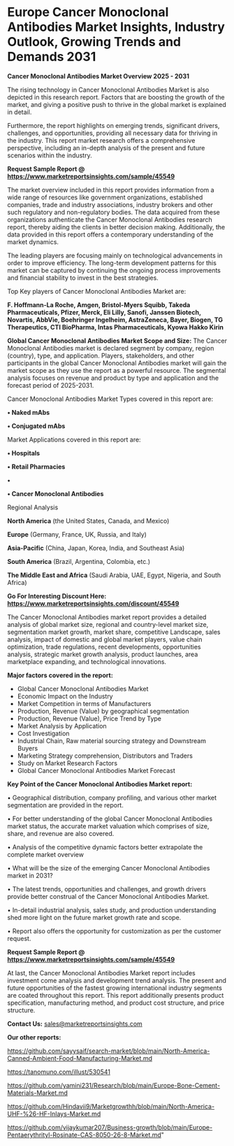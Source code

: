 # Europe Cancer Monoclonal Antibodies Market Insights, Industry Outlook, Growing Trends and Demands 2031

<Strong> Cancer Monoclonal Antibodies Market Overview 2025 - 2031</strong>

The rising technology in Cancer Monoclonal Antibodies Market is also depicted in this research report. Factors that are boosting the growth of the market, and giving a positive push to thrive in the global market is explained in detail.

Furthermore, the report highlights on emerging trends, significant drivers, challenges, and opportunities, providing all necessary data for thriving in the industry. This report market research offers a comprehensive perspective, including an in-depth analysis of the present and future scenarios within the industry.

<strong>Request Sample Report @ <a href=https://www.marketreportsinsights.com/sample/45549>https://www.marketreportsinsights.com/sample/45549</a></strong>

The market overview included in this report provides information from a wide range of resources like government organizations, established companies, trade and industry associations, industry brokers and other such regulatory and non-regulatory bodies. The data acquired from these organizations authenticate the Cancer Monoclonal Antibodies research report, thereby aiding the clients in better decision making. Additionally, the data provided in this report offers a contemporary understanding of the market dynamics.

The leading players are focusing mainly on technological advancements in order to improve efficiency. The long-term development patterns for this market can be captured by continuing the ongoing process improvements and financial stability to invest in the best strategies.

Top Key players of Cancer Monoclonal Antibodies Market are:

<strong>F. Hoffmann-La Roche, Amgen, Bristol-Myers Squibb, Takeda Pharmaceuticals, Pfizer, Merck, Eli Lilly, Sanofi, Janssen Biotech, Novartis, AbbVie, Boehringer Ingelheim, AstraZeneca, Bayer, Biogen, TG Therapeutics, CTI BioPharma, Intas Pharmaceuticals, Kyowa Hakko Kirin</strong>

<strong><b>Global Cancer Monoclonal Antibodies Market Scope and Size:</b></strong>
The Cancer Monoclonal Antibodies market is declared segment by company, region (country), type, and application. Players, stakeholders, and other participants in the global Cancer Monoclonal Antibodies market will gain the market scope as they use the report as a powerful resource. The segmental analysis focuses on revenue and product by type and application and the forecast period of 2025-2031.

Cancer Monoclonal Antibodies Market Types covered in this report are:

<strong>•  Naked mAbs

•  Conjugated mAbs</strong>

Market Applications covered in this report are:

<strong>•  Hospitals

•  Retail Pharmacies

•  

•  Cancer Monoclonal Antibodies</strong> 

Regional Analysis

<strong>North America</strong> (the United States, Canada, and Mexico)

<strong>Europe</strong> (Germany, France, UK, Russia, and Italy)

<strong>Asia-Pacific</strong> (China, Japan, Korea, India, and Southeast Asia)

<strong>South America</strong> (Brazil, Argentina, Colombia, etc.)

<strong>The Middle East and Africa</strong> (Saudi Arabia, UAE, Egypt, Nigeria, and South Africa)

<strong>Go For Interesting Discount Here: <a href=https://www.marketreportsinsights.com/discount/45549>https://www.marketreportsinsights.com/discount/45549</a></strong>

The Cancer Monoclonal Antibodies market report provides a detailed analysis of global market size, regional and country-level market size, segmentation market growth, market share, competitive Landscape, sales analysis, impact of domestic and global market players, value chain optimization, trade regulations, recent developments, opportunities analysis, strategic market growth analysis, product launches, area marketplace expanding, and technological innovations.

<strong><b>Major factors covered in the report:</b></strong>
<ul>
  <li>Global Cancer Monoclonal Antibodies Market </li>
  <li>Economic Impact on the Industry</li>
  <li>Market Competition in terms of Manufacturers</li>
  <li>Production, Revenue (Value) by geographical segmentation</li>
  <li>Production, Revenue (Value), Price Trend by Type</li>
  <li>Market Analysis by Application</li>
  <li>Cost Investigation</li>
  <li>Industrial Chain, Raw material sourcing strategy and Downstream Buyers</li>
  <li>Marketing Strategy comprehension, Distributors and Traders</li>
  <li>Study on Market Research Factors</li>
  <li>Global Cancer Monoclonal Antibodies Market Forecast</li>
</ul>

<strong><b>Key Point of the Cancer Monoclonal Antibodies Market report:</b></strong>

• Geographical distribution, company profiling, and various other market segmentation are provided in the report.

• For better understanding of the global Cancer Monoclonal Antibodies market status, the accurate market valuation which comprises of size, share, and revenue are also covered.

• Analysis of the competitive dynamic factors better extrapolate the complete market overview

• What will be the size of the emerging Cancer Monoclonal Antibodies market in 2031?

• The latest trends, opportunities and challenges, and growth drivers provide better construal of the Cancer Monoclonal Antibodies Market.

• In-detail industrial analysis, sales study, and production understanding shed more light on the future market growth rate and scope.

• Report also offers the opportunity for customization as per the customer request.

<strong>Request Sample Report @ <a href=https://www.marketreportsinsights.com/sample/45549>https://www.marketreportsinsights.com/sample/45549</a></strong>

At last, the Cancer Monoclonal Antibodies Market report includes investment come analysis and development trend analysis. The present and future opportunities of the fastest growing international industry segments are coated throughout this report. This report additionally presents product specification, manufacturing method, and product cost structure, and price structure.

<strong>Contact Us:</strong>
sales@marketreportsinsights.com

<strong>Our other reports:</strong>

<a href=https://github.com/sayysaif/search-market/blob/main/North-America-Canned-Ambient-Food-Manufacturing-Market.md>https://github.com/sayysaif/search-market/blob/main/North-America-Canned-Ambient-Food-Manufacturing-Market.md</a>

<a href=https://tanomuno.com/illust/530541>https://tanomuno.com/illust/530541</a>

<a href=https://github.com/yamini231/Research/blob/main/Europe-Bone-Cement-Materials-Market.md>https://github.com/yamini231/Research/blob/main/Europe-Bone-Cement-Materials-Market.md</a>

<a href=https://github.com/Hindavii9/Marketgrowthh/blob/main/North-America-UHF-%26-HF-Inlays-Market.md>https://github.com/Hindavii9/Marketgrowthh/blob/main/North-America-UHF-%26-HF-Inlays-Market.md</a>

<a href=https://github.com/vijaykumar207/Business-growth/blob/main/Europe-Pentaerythrityl-Rosinate-CAS-8050-26-8-Market.md>https://github.com/vijaykumar207/Business-growth/blob/main/Europe-Pentaerythrityl-Rosinate-CAS-8050-26-8-Market.md</a>"
